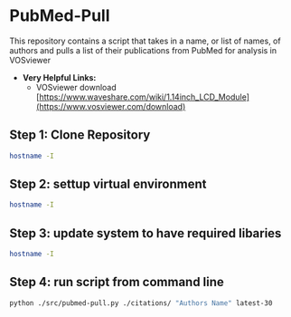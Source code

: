 # PubMed-Pull
This repository contains a script that takes in a name, or list of names, of authors and pulls a list of their publications from PubMed for analysis in VOSviewer

- **Very Helpful Links:**
  - VOSviewer download [https://www.waveshare.com/wiki/1.14inch_LCD_Module](https://www.vosviewer.com/download)

## Step 1: Clone Repository

   ```bash
   hostname -I
   ```

## Step 2: settup virtual environment 

   ```bash
   hostname -I
   ```

## Step 3: update system to have required libaries

   ```bash
   hostname -I
   ```

## Step 4: run script from command line

   ```bash
   python ./src/pubmed-pull.py ./citations/ "Authors Name" latest-30
   ```





